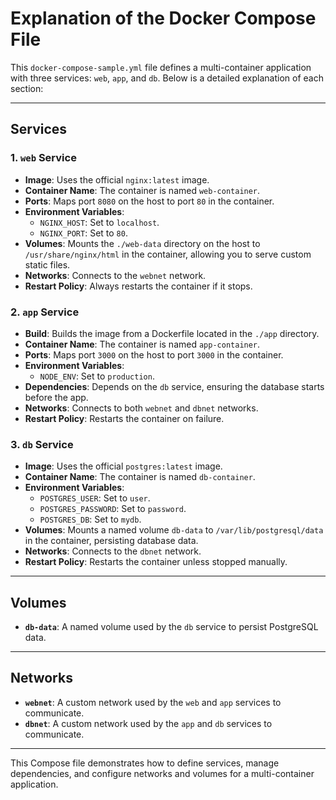 # Explanation of the Docker Compose File

This `docker-compose-sample.yml` file defines a multi-container application with three services: `web`, `app`, and `db`. Below is a detailed explanation of each section:

---

## Services

### 1. `web` Service

- **Image**: Uses the official `nginx:latest` image.
- **Container Name**: The container is named `web-container`.
- **Ports**: Maps port `8080` on the host to port `80` in the container.
- **Environment Variables**:
  - `NGINX_HOST`: Set to `localhost`.
  - `NGINX_PORT`: Set to `80`.
- **Volumes**: Mounts the `./web-data` directory on the host to `/usr/share/nginx/html` in the container, allowing you to serve custom static files.
- **Networks**: Connects to the `webnet` network.
- **Restart Policy**: Always restarts the container if it stops.

### 2. `app` Service

- **Build**: Builds the image from a Dockerfile located in the `./app` directory.
- **Container Name**: The container is named `app-container`.
- **Ports**: Maps port `3000` on the host to port `3000` in the container.
- **Environment Variables**:
  - `NODE_ENV`: Set to `production`.
- **Dependencies**: Depends on the `db` service, ensuring the database starts before the app.
- **Networks**: Connects to both `webnet` and `dbnet` networks.
- **Restart Policy**: Restarts the container on failure.

### 3. `db` Service

- **Image**: Uses the official `postgres:latest` image.
- **Container Name**: The container is named `db-container`.
- **Environment Variables**:
  - `POSTGRES_USER`: Set to `user`.
  - `POSTGRES_PASSWORD`: Set to `password`.
  - `POSTGRES_DB`: Set to `mydb`.
- **Volumes**: Mounts a named volume `db-data` to `/var/lib/postgresql/data` in the container, persisting database data.
- **Networks**: Connects to the `dbnet` network.
- **Restart Policy**: Restarts the container unless stopped manually.

---

## Volumes

- **`db-data`**: A named volume used by the `db` service to persist PostgreSQL data.

---

## Networks

- **`webnet`**: A custom network used by the `web` and `app` services to communicate.
- **`dbnet`**: A custom network used by the `app` and `db` services to communicate.

---

This Compose file demonstrates how to define services, manage dependencies, and configure networks and volumes for a multi-container application.